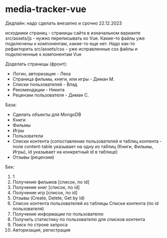 # media-tracker-vue
Дедлайн: надо сделать внезапно и срочно 22.12.2023

исходники страниц - страницы сайта в изначальном варианте
src/assets/js - нужно переписывать ко Vue. Какие-то файлы уже подключены к компонентам, какие-то еще нет. Надо как-то рефакторить
src/assets/css - уже исправленные css файлы и подключенные к компонентам Vue


Доделать страницы (фронт):
 - Логин, авторизация - Леха
 - Страница фильмы, книги, или игры - Диман М.
 - Списки пользователей - Влад
 - Рекомендации - Никита 
 - Рецензии пользователя - Диман С.

База:
 - Сделать объекты для MongoDB
  - Книги
  - Фильмы
  - Игры
  - Пользователи
  - Списки контента (сопоставление пользователей и таблиц контента - поле content-table указывает на одну из таблиц (Книги, Фильмы, Игры), id указывает на конкретный id в таблице)
  - Отзывы (рецензии)

Бек:
1. 1
2. Получение фильмов [список, по id]
3. Получение книг [список, по id]
4. Получение игр [список, по id]
5. Отзывы (Create, Delete, Get by Id)
6. Список контента пользователей из таблицы Списки контента (по id пользователя)
7. Получение информации по пользователю
8. Получить статистику по пользователю для списков контента
9. Поиск по строке запроса
10. Авторизация, регистрация

